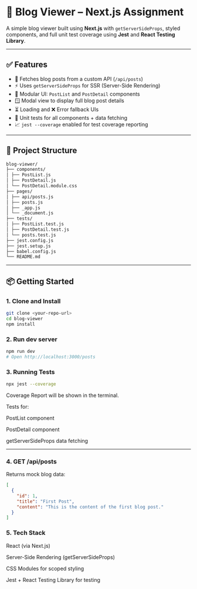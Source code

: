 # 📘 Blog Viewer – Next.js Assignment

A simple blog viewer built using **Next.js** with `getServerSideProps`, styled components, and full unit test coverage using **Jest** and **React Testing Library**.

---

## ✅ Features

- 📰 Fetches blog posts from a custom API (`/api/posts`)
- ⚡ Uses `getServerSideProps` for SSR (Server-Side Rendering)
- 🧱 Modular UI: `PostList` and `PostDetail` components
- 🪟 Modal view to display full blog post details
- ⏳ Loading and ❌ Error fallback UIs
- 🧪 Unit tests for all components + data fetching
- 📈 `jest --coverage` enabled for test coverage reporting

---

## 📂 Project Structure

```bash
blog-viewer/
├── components/
│ ├── PostList.js
│ ├── PostDetail.js
│ └── PostDetail.module.css
├── pages/
│ ├── api/posts.js
│ ├── posts.js
│ ├── _app.js
│ └── _document.js
├── tests/
│ ├── PostList.test.js
│ ├── PostDetail.test.js
│ └── posts.test.js
├── jest.config.js
├── jest.setup.js
├── babel.config.js
└── README.md
```

---

## 📦 Getting Started

### 1. Clone and Install

```bash
git clone <your-repo-url>
cd blog-viewer
npm install

```

### 2. Run dev server
```bash
npm run dev
# Open http://localhost:3000/posts

```

### 3. Running Tests
```bash 
npx jest --coverage
```

Coverage Report will be shown in the terminal.

Tests for:

PostList component

PostDetail component

getServerSideProps data fetching

---
### 4. GET /api/posts
Returns mock blog data:
```json
[
  {
    "id": 1,
    "title": "First Post",
    "content": "This is the content of the first blog post."
  }
]
```

### 5. Tech Stack
React (via Next.js)

Server-Side Rendering (getServerSideProps)

CSS Modules for scoped styling

Jest + React Testing Library for testing
